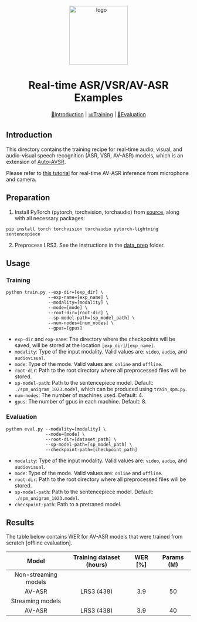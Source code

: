 <p align="center"><img width="160" src="https://download.pytorch.org/torchaudio/doc-assets/avsr/lip_white.png" alt="logo"></p>
<h1 align="center">Real-time ASR/VSR/AV-ASR Examples</h1>

<div align="center">

[📘Introduction](#introduction) |
[📊Training](#Training) |
[🔮Evaluation](#Evaluation)
</div>

## Introduction

This directory contains the training recipe for real-time audio, visual, and audio-visual speech recognition (ASR, VSR, AV-ASR) models, which is an extension of [Auto-AVSR](https://arxiv.org/abs/2303.14307).

Please refer to [this tutorial](https://pytorch.org/audio/main/tutorials/device_avsr.html) for real-time AV-ASR inference from microphone and camera.

## Preparation

1. Install PyTorch (pytorch, torchvision, torchaudio) from [source](https://pytorch.org/get-started/), along with all necessary packages:

```Shell
pip install torch torchvision torchaudio pytorch-lightning sentencepiece
```

2. Preprocess LRS3. See the instructions in the [data_prep](./data_prep) folder.

## Usage

### Training

```Shell
python train.py --exp-dir=[exp_dir] \
                --exp-name=[exp_name] \
                --modality=[modality] \
                --mode=[mode] \
                --root-dir=[root-dir] \
                --sp-model-path=[sp_model_path] \
                --num-nodes=[num_nodes] \
                --gpus=[gpus]
```

- `exp-dir` and `exp-name`: The directory where the checkpoints will be saved, will be stored at the location `[exp_dir]`/`[exp_name]`.
- `modality`: Type of the input modality. Valid values are: `video`, `audio`, and `audiovisual`.
- `mode`: Type of the mode. Valid values are: `online` and `offline`.
- `root-dir`: Path to the root directory where all preprocessed files will be stored.
- `sp-model-path`: Path to the sentencepiece model. Default: `./spm_unigram_1023.model`, which can be produced using `train_spm.py`.
- `num-nodes`: The number of machines used. Default: 4.
- `gpus`: The number of gpus in each machine. Default: 8.

### Evaluation

```Shell
python eval.py --modality=[modality] \
               --mode=[mode] \
               --root-dir=[dataset_path] \
               --sp-model-path=[sp_model_path] \
               --checkpoint-path=[checkpoint_path]
```

- `modality`: Type of the input modality. Valid values are: `video`, `audio`, and `audiovisual`.
- `mode`: Type of the mode. Valid values are: `online` and `offline`.
- `root-dir`: Path to the root directory where all preprocessed files will be stored.
- `sp-model-path`: Path to the sentencepiece model. Default: `./spm_unigram_1023.model`.
- `checkpoint-path`: Path to a pretraned model.

## Results

The table below contains WER for AV-ASR models that were trained from scratch [offline evaluation].

|         Model        | Training dataset (hours) | WER [%] | Params (M) |
|:--------------------:|:------------------------:|:-------:|:----------:|
| Non-streaming models |                          |         |            |
|        AV-ASR        |        LRS3 (438)        |   3.9   |     50     |
|  Streaming models    |                          |         |            |
|        AV-ASR        |        LRS3 (438)        |   3.9   |     40     |
